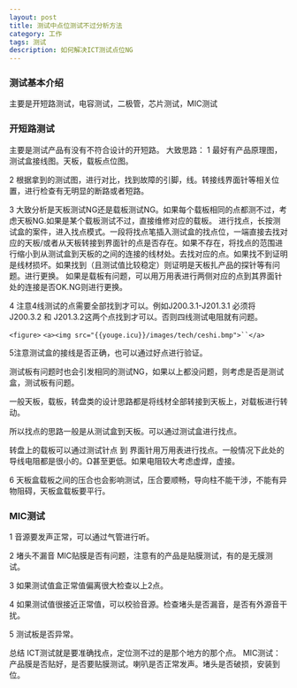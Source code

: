 ```yaml
---
layout: post
title: 测试中点位测试不过分析方法
category: 工作
tags: 测试
description: 如何解决ICT测试点位NG
---
```

### 测试基本介绍

主要是开短路测试，电容测试，二极管，芯片测试，MIC测试

### 开短路测试

主要是测试产品有没有不符合设计的开短路。
大致思路：
1 最好有产品原理图，测试盒接线图。天板，载板点位图。

2 根据拿到的测试图，进行对比，找到故障的引脚，线。转接线界面针等相关位置，进行检查有无明显的断路或者短路。

3 大致分析是天板测试NG还是载板测试NG。如果每个载板相同的点都测不过，考虑天板NG.如果是某个载板测试不过，直接维修对应的载板。
进行找点，长按测试盒的案件，进入找点模式。一段将找点笔插入测试盒的找点位，一端直接去找对应的天板/或者从天板转接到界面针的点是否存在。如果不存在，将找点的范围进行缩小到从测试盒到天板的之间的连接的线材处。去找对应的点。如果找不到证明是线材损坏。如果找到（且测试值比较稳定）则证明是天板扎产品的探针等有问题。进行更换。
如果是载板有问题，可以用万用表进行两侧对应的点到其界面针处的连接是否OK.NG则进行更换。

4 注意4线测试的点需要全部找到才可以。例如J200.3.1-J201.3.1  必须将J200.3.2 和  J201.3.2这两个点找到才可以。否则四线测试电阻就有问题。

`<figure>`
`<a><img src="{{youge.icu}}/images/tech/ceshi.bmp">``</a>`

5注意测试盒的接线是否正确，也可以通过好点进行验证。

测试板有问题时也会引发相同的测试NG，如果以上都没问题，则考虑是否是测试盒，测试板有问题。

一般天板，载板，转盘类的设计思路都是将线材全部转接到天板上，对载板进行转动。

所以找点的思路一般是从测试盒到天板。可以通过测试盒进行找点。

转盘上的载板可以通过测试针点 到  界面针用万用表进行找点。一般情况下此处的导线电阻都是很小的。Ω甚至更低。如果电阻较大考虑虚焊，虚接。

6 天板盒载板之间的压合也会影响测试，压合要顺畅，导向柱不能干涉，不能有异物阻碍，天板盒载板要平行。

### MIC测试

1 音源要发声正常，可以通过气管进行听。

2 堵头不漏音
MIC贴膜是否有问题，注意有的产品是贴膜测试，有的是无膜测试。

3 如果测试值盒正常值偏离很大检查以上2点。

4 如果测试值很接近正常值，可以校验音源。检查堵头是否漏音，是否有外源音干扰。

5 测试板是否异常。

总结
ICT测试就是要准确找点，定位测不过的是那个地方的那个点。
MIC测试：产品膜是否贴好，是否要贴膜测试。喇叭是否正常发声。堵头是否破损，安装到位。
